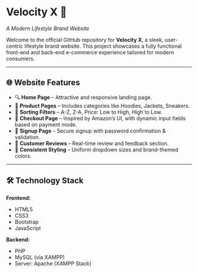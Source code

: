 # Velocity X 🌟  
*A Modern Lifestyle Brand Website*

Welcome to the official GitHub repository for **Velocity X**, a sleek, user-centric lifestyle brand website. This project showcases a fully functional front-end and back-end e-commerce experience tailored for modern consumers.

---

## 🌐 Website Features

- 🔍 **Home Page** – Attractive and responsive landing page.
- 🧥 **Product Pages** – Includes categories like Hoodies, Jackets, Sneakers.
- 🛒 **Sorting Filters** – A-Z, Z-A, Price: Low to High, High to Low.
- 🧾 **Checkout Page** – Inspired by Amazon’s UI, with dynamic input fields based on payment mode.
- 📝 **Signup Page** – Secure signup with password confirmation & validation.
- 💬 **Customer Reviews** – Real-time review and feedback section.
- 🎨 **Consistent Styling** – Uniform dropdown sizes and brand-themed colors.

---

## 🛠️ Technology Stack

**Frontend:**
- HTML5
- CSS3
- Bootstrap
- JavaScript

**Backend:**
- PHP  
- MySQL (via XAMPP)  
- Server: Apache (XAMPP Stack)
